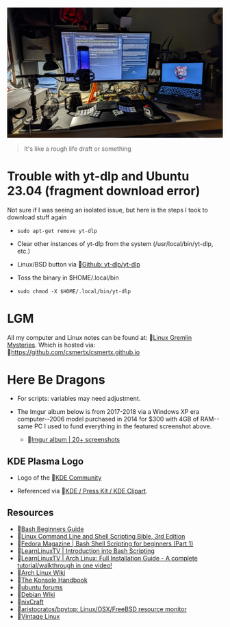 ![dotfiles](home_lab_Dec_25_2023.jpg "Home Lab: December 25th, 2023")

> It's like a rough life draft or something

# Trouble with yt-dlp and Ubuntu 23.04 (fragment download error)

Not sure if I was seeing an isolated issue, but here is the steps I took to download stuff again

- ```sudo apt-get remove yt-dlp```

- Clear other instances of yt-dlp from the system (/usr/local/bin/yt-dlp, etc.)

- Linux/BSD button via 🔗[Github: yt-dlp/yt-dlp](https://github.com/yt-dlp/yt-dlp)

- Toss the binary in $HOME/.local/bin

- ```sudo chmod -X $HOME/.local/bin/yt-dlp```

# LGM
All my computer and Linux notes can be found at: 🔗[Linux Gremlin Mysteries](https://csmertx.github.io/). Which is hosted via: 🔗https://github.com/csmertx/csmertx.github.io

# Here Be Dragons

- For scripts: variables may need adjustment.

- The Imgur album below is from 2017-2018 via a Windows XP era computer--2006 model purchased in 2014 for $300 with 4GB of RAM--same PC I used to fund everything in the featured screenshot above.

    - 🔗[Imgur album | 20+ screenshots](https://imgur.com/a/VXpYHBM)

## KDE Plasma Logo

- Logo of the 🔗[KDE Community](https://kde.org/ "KDE Community")

- Referenced via 🔗[KDE / Press Kit / KDE Clipart](https://kde.org/stuff/clipart/ "KDE / Press Kit / KDE Clipart").

## Resources
- 🔗[Bash Beginners Guide](https://tldp.org/LDP/Bash-Beginners-Guide/html/)
- 🔗[Linux Command Line and Shell Scripting Bible, 3rd Edition](https://www.oreilly.com/library/view/linux-command-line/9781118983843/)
- 🔗[Fedora Magazine | Bash Shell Scripting for beginners (Part 1)](https://fedoramagazine.org/bash-shell-scripting-for-beginners-part-1/)
- 🔗[LearnLinuxTV | Introduction into Bash Scripting](https://www.youtube.com/watch?v=NWWvZa-qlRE&list=PLT98CRl2KxKG2RCPkG6EPOA-g1FmLfcZl)
- 🔗[LearnLinuxTV | Arch Linux: Full Installation Guide - A complete tutorial/walkthrough in one video!](https://www.youtube.com/watch?v=DPLnBPM4DhI)
- 🔗[Arch Linux Wiki](https://wiki.archlinux.org/)
- 🔗[The Konsole Handbook](https://docs.kde.org/trunk5/en/konsole/konsole/konsole.pdf)
- 🔗[ubuntu forums](https://ubuntuforums.org/)
- 🔗[Debian Wiki](https://wiki.debian.org/)
- 🔗[nixCraft](https://www.cyberciti.biz/)
- 🔗[aristocratos/bpytop: Linux/OSX/FreeBSD resource monitor](https://github.com/aristocratos/bpytop)
- 🔗[Vintage Linux](https://archive.org/search.php?query=linux&and%5B%5D=collection%3A%22vintagesoftware%22&page=1)
